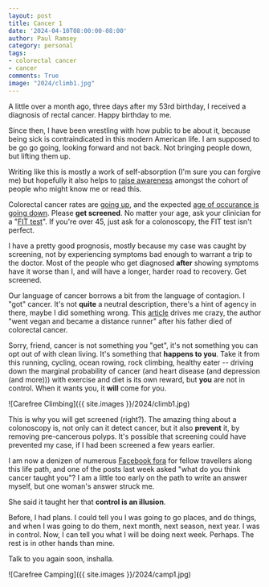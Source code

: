 ```yaml
---
layout: post
title: Cancer 1
date: '2024-04-10T08:00:00-08:00'
author: Paul Ramsey
category: personal
tags:
- colorectal cancer
- cancer
comments: True
image: "2024/climb1.jpg"
---
```


A little over a month ago, three days after my 53rd birthday, I received a diagnosis of rectal cancer. Happy birthday to me.

Since then, I have been wrestling with how public to be about it, because being sick is contraindicated in this modern American life. I am supposed to be go go going, looking forward and not back. Not bringing people down, but lifting them up.

Writing like this is mostly a work of self-absorption (I'm sure you can forgive me) but hopefully it also helps to [raise awareness](conquer-magazine.com/issues/2024/vol-10-no-2-april-2024/2120:men-lets-talk-about-cancer) amongst the cohort of people who might know me or read this.

Colorectal cancer rates are [going up](https://www.cancer.gov/news-events/cancer-currents-blog/2020/colorectal-cancer-rising-younger-adults), and the expected [age of occurance is going down](https://www.nytimes.com/2024/03/27/well/colon-cancer-symptoms-treatment.html). Please **get screened**. No matter your age, ask your clinician for a "[FIT test](https://www.cdc.gov/cancer/colorectal/basic_info/screening/tests.htm)". If you're over 45, just ask for a colonoscopy, the FIT test isn't perfect. 

I have a pretty good prognosis, mostly because my case was caught by screening, not by experiencing symptoms bad enough to warrant a trip to the doctor. Most of the people who get diagnosed **after** showing symptoms have it worse than I, and will have a longer, harder road to recovery. Get screened.

Our language of cancer borrows a bit from the language of contagion. I "got" cancer. It's not **quite** a neutral description, there's a hint of agency in there, maybe I did something wrong. This [article](https://www.businessinsider.com/dad-died-colon-cancer-became-vegan-distance-runner-2024-3) drives me crazy, the author "went vegan and became a distance runner" after his father died of colorectal cancer.

Sorry, friend, cancer is not something you "get", it's not something you can opt out of with clean living. It's something that **happens to you**. Take it from this running, cycling, ocean rowing, rock climbing, healthy eater -- driving down the marginal probability of cancer (and heart disease (and depression (and more))) with exercise and diet is its own reward, but **you** are not in control. When it wants you, it **will** come for you.

![Carefree Climbing]({{ site.images }}/2024/climb1.jpg)

This is why you will get screened (right?). The amazing thing about a colonoscopy is, not only can it detect cancer, but it also **prevent** it, by removing pre-cancerous polyps. It's possible that screening could have prevented my case, if I had been screened a few years earlier.

I am now a denizen of numerous [Facebook fora](https://colontown.org/) for fellow travellers along this life path, and one of the posts last week asked "what do you think cancer taught you"? I am a little too early on the path to write an answer myself, but one woman's answer struck me.

She said it taught her that **control is an illusion**.

Before, I had plans. I could tell you I was going to go places, and do things, and when I was going to do them, next month, next season, next year. I was in control. Now, I can tell you what I will be doing next week. Perhaps. The rest is in other hands than mine.

Talk to you again soon, inshalla.

![Carefree Camping]({{ site.images }}/2024/camp1.jpg)

